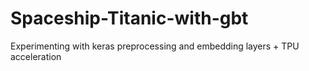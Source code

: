 # Spaceship-Titanic-with-gbt
Experimenting with keras preprocessing and embedding layers + TPU acceleration 
